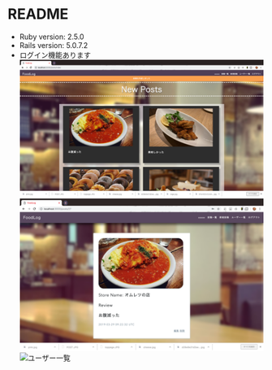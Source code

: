 # README

* Ruby version: 2.5.0
* Rails version: 5.0.7.2
* ログイン機能あります
![投稿一覧](/pictures/posts_index.png) 
![投稿詳細](/pictures/posts_show.png) 
![ユーザー一覧](/pictures/users_index.png) 



